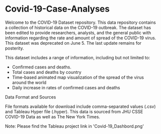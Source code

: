 # Covid-19-Case-Analyses

Welcome to the COVID-19 Dataset repository. This data repository contains a collection of historical data on the COVID-19 outbreak. The dataset has been edited to provide researchers, analysts, and the general public with information regarding the rate and amount of spread of the COVID-19 virus. This dataset was deprecated on June 5. The last update remains for posterity.

This dataset includes a range of information, including but not limited to:

- Confirmed cases and deaths.
- Total cases and deaths by country
- Time-based animated map visualization of the spread of the virus around the world
- Daily increase in rates of confirmed cases and deaths

Data Format and Sources

File formats available for download include comma-separated values (.csv) and Tableau Hyper file (.hyper). This data is sourced from JHU CSSE COVID-19 Data as well as The New York Times.

Note: Please find the Tableau project link in 'Covid-19_Dashbord.png'

